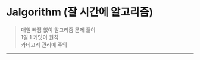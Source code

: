 # Jalgorithm (잘 시간에 알고리즘)
> 매일 빠짐 없이 알고리즘 문제 풀이  
> 1일 1 커밋이 원칙  
> 카테고리 관리에 주의
----------------------------------------------------------------------------------------------------------------------

